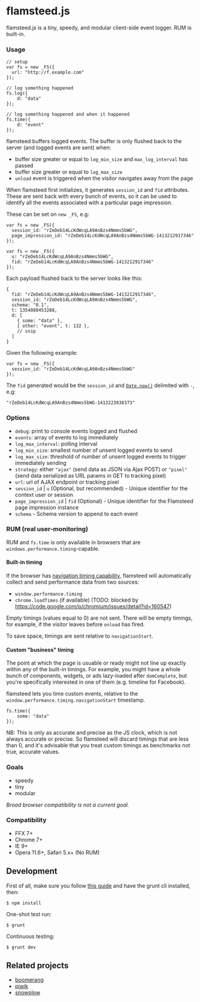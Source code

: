 # flamsteed.js

flamsteed.js is a tiny, speedy, and modular client-side event logger.
RUM is built-in.

### Usage

    // setup
    var fs = new _FS({
      url: "http://f.example.com"
    });

    // log something happened
    fs.log({
        d: "data"
    });

    // log something happened and when it happened
    fs.time({
        d: "event"
    });

flamsteed buffers logged events. The buffer is only flushed back to the
server (and logged events are sent) when:

* buffer size greater or equal to `log_min_size` and `max_log_interval` has passed
* buffer size greater or equal to `log_max_size`
* `unload` event is triggered when the visitor navigates away from
  the page

When flamsteed first initializes, it generates `session_id` and `fid` attributes.
These are sent back with every bunch of events, so it can be used to identify
all the events associated with a particular page impression.

These can be set on `new _FS`, e.g:

    var fs = new _FS({
      session_id: "rZeDeb14LcKdWcqLA9AnBzs4Nmms5bWG",
      page_impression_id: "rZeDeb14LcKdWcqLA9AnBzs4Nmms5bWG-1413212917346"
    });

    var fs = new _FS({
      u: "rZeDeb14LcKdWcqLA9AnBzs4Nmms5bWG",
      fid: "rZeDeb14LcKdWcqLA9AnBzs4Nmms5bWG-1413212917346"
    });

Each payload flushed back to the server looks like this:

    {
      fid: "rZeDeb14LcKdWcqLA9AnBzs4Nmms5bWG-1413212917346",
      session_id: "rZeDeb14LcKdWcqLA9AnBzs4Nmms5bWG",
      schema: "0.1",
      t: 1354880453288,
      d: [
        { some: "data" },
        { other: "event", t: 132 },
        // snip
      ]
    }

Given the following example:

    var fs = new _FS({
      session_id: "rZeDeb14LcKdWcqLA9AnBzs4Nmms5bWG"
    });

The `fid` generated would be the `session_id` and [`Date.now()`](https://developer.mozilla.org/en-US/docs/Web/JavaScript/Reference/Global_Objects/Date/now) delimited with `-`, e.g:

    "rZeDeb14LcKdWcqLA9AnBzs4Nmms5bWG-1413223038373"

### Options

* `debug`: print to console events logged and flushed
* `events`: array of events to log immediately
* `log_max_interval`: polling interval
* `log_min_size`: smallest number of unsent logged events to send
* `log_max_size`: threshold of number of unsent logged events to trigger immediately sending
* `strategy`: either `"ajax"` (send data as JSON via Ajax POST) or
  `"pixel"` (send data serialized as URL params in GET to tracking pixel)
* `url`: url of AJAX endpoint or tracking pixel
* `session_id` | `u` (Optional, but recommended) - Unique identifier for the context user or session
* `page_impression_id` | `fid` (Optional) - Unique identifier for the Flamsteed page impression instance
* `schema` - Schema version to append to each event

### RUM (real user-monitoring)

RUM and `fs.time` is only available in browsers that are `windows.performance.timing`-capable.

#### Built-in timing

If the browser has
[navigation timing capability](https://developer.mozilla.org/en-US/docs/Navigation_timing),
flamsteed will automatically collect and send performance data from
two sources:

* `window.performance.timing`
* `chrome.loadTimes` (if available) (TODO: blocked by https://code.google.com/p/chromium/issues/detail?id=160547)

Empty timings (values equal to 0) are not sent. There will be empty
timings, for example, if the visitor leaves before `onload` has fired.

To save space, timings are sent relative to `navigationStart`.

#### Custom "business" timing

The point at which the page is usuable or ready might not line up exactly within any of the
built-in timings. For example, you might have a whole bunch of
components, widgets, or ads lazy-loaded after `domComplete`, but
you're specifically interested in one of them (e.g. timeline for
Facebook).

flamsteed lets you time custom events, relative to the
`window.performance.timing.navigationStart` timestamp.

    fs.time({
        some: "data"
    });

NB: This is only as
accurate and precise as the JS clock, which is not always accurate or
precise. So flamsteed will discard timings that are less than 0, and
it's advisable that you treat custom timings as benchmarks not true,
accurate values.

### Goals

* speedy
* tiny
* modular

*Broad browser compatibility is not a current goal.*

### Compatibility

* FFX 7+
* Chrome 7+
* IE 9+
* Opera 11.6+, Safari 5.x+ (No RUM)

## Development

First of all, make sure you follow [this guide](http://gruntjs.com/getting-started) and have the grunt cli installed, then:

    $ npm install

One-shot test run:

    $ grunt

Continuous testing:

    $ grunt dev

## Related projects

* [boomerang](http://lognormal.github.com/boomerang/doc/)
* [piwik](http://piwik.org/)
* [snowplow](snowplowanalytics.com)
